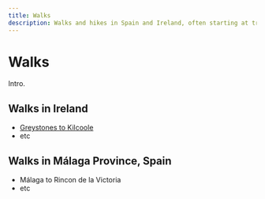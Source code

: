 ```yaml
---
title: Walks
description: Walks and hikes in Spain and Ireland, often starting at train stations 
---
```


#  Walks 

Intro.

## Walks in Ireland 

- [Greystones to Kilcoole](walks/greystones-to-kilcoole.md)
- etc

## Walks in Málaga Province, Spain

- Málaga to Rincon de la Victoria
- etc
